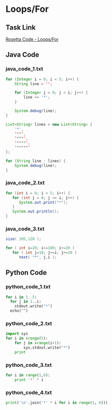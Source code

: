 # Loops/For

## Task Link
[Rosetta Code - Loops/For](https://rosettacode.org/wiki/Loops/For)

## Java Code
### java_code_1.txt
```java
for (Integer i = 0; i < 5; i++) {
    String line = '';

    for (Integer j = 0; j < i; j++) {
        line += '*';
    }

    System.debug(line);
}

List<String> lines = new List<String> {
    '*',
    '**',
    '***',
    '****',
    '*****'
};

for (String line : lines) {
    System.debug(line);
}

```

### java_code_2.txt
```java
for (int i = 0; i < 5; i++) {
   for (int j = 0; j <= i; j++) {
      System.out.print("*");
   }
   System.out.println();
}

```

### java_code_3.txt
```java
size( 105,120 );

for ( int i=20; i<=100; i+=20 )
   for ( int j=10; j<=i; j+=20 )
      text( "*", j,i );

```

## Python Code
### python_code_1.txt
```python
for i in 1..5:
  for j in 1..i:
    stdout.write("*")
  echo("")

```

### python_code_2.txt
```python
import sys
for i in xrange(5):
    for j in xrange(i+1):
        sys.stdout.write("*")
    print

```

### python_code_3.txt
```python
for i in range(1,6):
    print '*' * i

```

### python_code_4.txt
```python
print('\n'.join('*' * i for i in range(1, 6)))

```

